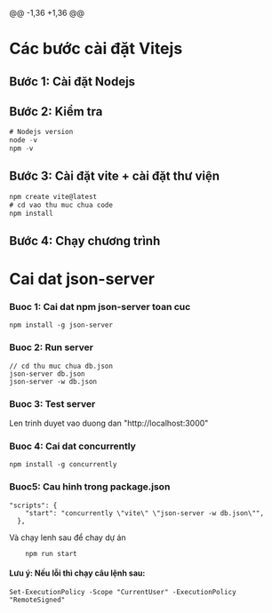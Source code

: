 @@ -1,36 +1,36 @@
# Các bước cài đặt Vitejs
## Bước 1: Cài đặt Nodejs
## Bước 2: Kiểm tra 
```jsx
# Nodejs version
node -v
npm -v
```
## Bước 3: Cài đặt vite + cài đặt thư viện
```jsx
npm create vite@latest
# cd vao thu muc chua code
npm install
```
## Bước 4: Chạy chương trình
<!-- Cai dat json-server -->
# Cai dat json-server
### Buoc 1: Cai dat npm json-server toan cuc
```
npm install -g json-server
```
### Buoc 2: Run server
```
// cd thu muc chua db.json
json-server db.json
json-server -w db.json
```

### Buoc 3: Test server
Len trinh duyet vao duong dan "http://localhost:3000"
### Buoc 4: Cai dat concurrently
```
npm install -g concurrently
```

### Buoc5: Cau hinh trong package.json
```
"scripts": {
    "start": "concurrently \"vite\" \"json-server -w db.json\"",
  },
```
Và chạy lenh sau để chay dự án
```
    npm run start
```
#### Lưu ý: Nếu lỗi thì chạy câu lệnh sau:
```
Set-ExecutionPolicy -Scope "CurrentUser" -ExecutionPolicy "RemoteSigned"